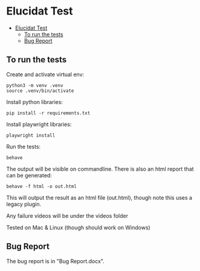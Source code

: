 # Elucidat Test

- [Elucidat Test](#elucidat-test)
  - [To run the tests](#to-run-the-tests)
  - [Bug Report](#bug-report)


## To run the tests

Create and activate virtual env:

```
python3 -m venv .venv
source .venv/bin/activate
```

Install python libraries:

```
pip install -r requirements.txt
```

Install playwright libraries:

```
playwright install
```

Run the tests:

```
behave

```

The output will be visible on commandline. There is also an html report that can be generated:

```
behave -f html -o out.html

```

This will output the result as an html file (out.html), though note this uses a legacy plugin.

Any failure videos will be under the videos folder

Tested on Mac & Linux (though should work on Windows)

## Bug Report

The bug report is in "Bug Report.docx".
